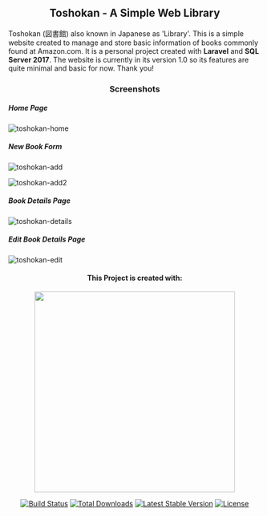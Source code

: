 
<h2 align="center">Toshokan - A Simple Web Library</h2>

<p>Toshokan (図書館) also known in Japanese as 'Library'. This is a simple website created to manage and store basic information of books
commonly found at Amazon.com. It is a personal project created with <b>Laravel</b> and <b>SQL Server 2017</b>. The website is currently in its version 1.0 so its features are quite minimal and basic for now. 
Thank you!</p>

<h3 align="center">Screenshots</h3>

<h5>Home Page</h5>

![toshokan-home](https://user-images.githubusercontent.com/63961630/104407152-ef6b2380-559b-11eb-916e-87a3e999d921.png)

<h5>New Book Form</h5>

![toshokan-add](https://user-images.githubusercontent.com/63961630/104407157-f2661400-559b-11eb-874a-8b264d039b45.png)

![toshokan-add2](https://user-images.githubusercontent.com/63961630/104407159-f2feaa80-559b-11eb-95d1-aeeb215839fb.png)

<h5>Book Details Page</h5>

![toshokan-details](https://user-images.githubusercontent.com/63961630/104407160-f3974100-559b-11eb-8f17-78949e8965d1.png)

<h5>Edit Book Details Page</h5>

![toshokan-edit](https://user-images.githubusercontent.com/63961630/104407162-f4c86e00-559b-11eb-9bbd-9ab775b8ca9d.png)

<h4 align="center">This Project is created with:</h4>
<p align="center"><a href="https://laravel.com" target="_blank"><img src="https://raw.githubusercontent.com/laravel/art/master/logo-lockup/5%20SVG/2%20CMYK/1%20Full%20Color/laravel-logolockup-cmyk-red.svg" width="400"></a></p>

<p align="center">
<a href="https://travis-ci.org/laravel/framework"><img src="https://travis-ci.org/laravel/framework.svg" alt="Build Status"></a>
<a href="https://packagist.org/packages/laravel/framework"><img src="https://img.shields.io/packagist/dt/laravel/framework" alt="Total Downloads"></a>
<a href="https://packagist.org/packages/laravel/framework"><img src="https://img.shields.io/packagist/v/laravel/framework" alt="Latest Stable Version"></a>
<a href="https://packagist.org/packages/laravel/framework"><img src="https://img.shields.io/packagist/l/laravel/framework" alt="License"></a>
</p>
